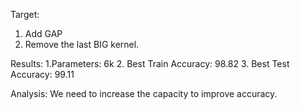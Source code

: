 Target:

1. Add GAP
2. Remove the last BIG kernel.

Results: 
1.Parameters: 6k 
2. Best Train Accuracy: 98.82 
3. Best Test Accuracy: 99.11

Analysis: We need to increase the capacity to improve accuracy.
